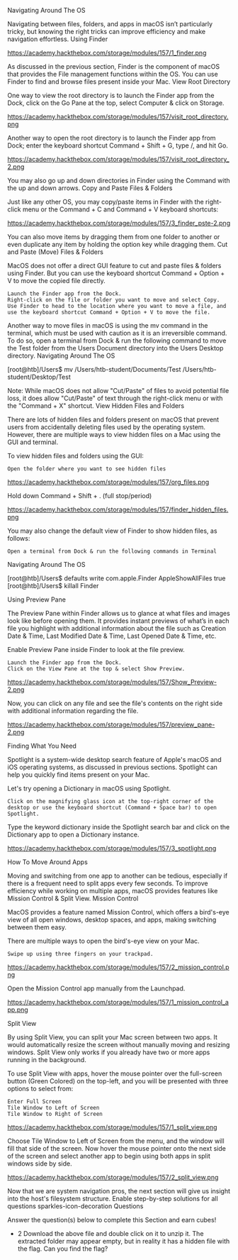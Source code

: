 Navigating Around The OS

Navigating between files, folders, and apps in macOS isn’t particularly tricky, but knowing the right tricks can improve efficiency and make navigation effortless.
Using Finder

https://academy.hackthebox.com/storage/modules/157/1_finder.png

As discussed in the previous section, Finder is the component of macOS that provides the File management functions within the OS. You can use Finder to find and browse files present inside your Mac.
View Root Directory

One way to view the root directory is to launch the Finder app from the Dock, click on the Go Pane at the top, select Computer & click on Storage. 

https://academy.hackthebox.com/storage/modules/157/visit_root_directory.png

Another way to open the root directory is to launch the Finder app from Dock; enter the keyboard shortcut Command + Shift + G, type /, and hit Go. 

https://academy.hackthebox.com/storage/modules/157/visit_root_directory_2.png

You may also go up and down directories in Finder using the Command with the up and down arrows.
Copy and Paste Files & Folders

Just like any other OS, you may copy/paste items in Finder with the right-click menu or the Command + C and Command + V keyboard shortcuts: 

https://academy.hackthebox.com/storage/modules/157/3_finder_pste-2.png

You can also move items by dragging them from one folder to another or even duplicate any item by holding the option key while dragging them.
Cut and Paste (Move) Files & Folders

MacOS does not offer a direct GUI feature to cut and paste files & folders using Finder. But you can use the keyboard shortcut Command + Option + V to move the copied file directly.

    Launch the Finder app from the Dock.
    Right-click on the file or folder you want to move and select Copy.
    Use Finder to head to the location where you want to move a file, and use the keyboard shortcut Command + Option + V to move the file.

Another way to move files in macOS is using the mv command in the terminal, which must be used with caution as it is an irreversible command. To do so, open a terminal from Dock & run the following command to move the Test folder from the Users Document directory into the Users Desktop directory.
Navigating Around The OS

[root@htb]/Users$ mv /Users/htb-student/Documents/Test /Users/htb-student/Desktop/Test

Note: While macOS does not allow "Cut/Paste" of files to avoid potential file loss, it does allow "Cut/Paste" of text through the right-click menu or with the "Command + X" shortcut.
View Hidden Files and Folders

There are lots of hidden files and folders present on macOS that prevent users from accidentally deleting files used by the operating system. However, there are multiple ways to view hidden files on a Mac using the GUI and terminal.

To view hidden files and folders using the GUI:

    Open the folder where you want to see hidden files

https://academy.hackthebox.com/storage/modules/157/org_files.png

Hold down Command + Shift + . (full stop/period)

https://academy.hackthebox.com/storage/modules/157/finder_hidden_files.png

You may also change the default view of Finder to show hidden files, as follows:

    Open a terminal from Dock & run the following commands in Terminal

Navigating Around The OS

[root@htb]/Users$ defaults write com.apple.Finder AppleShowAllFiles true
[root@htb]/Users$ killall Finder

Using Preview Pane

The Preview Pane within Finder allows us to glance at what files and images look like before opening them. It provides instant previews of what’s in each file you highlight with additional information about the file such as Creation Date & Time, Last Modified Date & Time, Last Opened Date & Time, etc.

Enable Preview Pane inside Finder to look at the file preview.

    Launch the Finder app from the Dock.
    Click on the View Pane at the top & select Show Preview. 

https://academy.hackthebox.com/storage/modules/157/Show_Preview-2.png

Now, you can click on any file and see the file's contents on the right side with additional information regarding the file. 

https://academy.hackthebox.com/storage/modules/157/preview_pane-2.png

Finding What You Need

Spotlight is a system-wide desktop search feature of Apple's macOS and iOS operating systems, as discussed in previous sections. Spotlight can help you quickly find items present on your Mac.

Let's try opening a Dictionary in macOS using Spotlight.

    Click on the magnifying glass icon at the top-right corner of the desktop or use the keyboard shortcut (Command + Space bar) to open Spotlight.

Type the keyword dictionary inside the Spotlight search bar and click on the Dictionary app to open a Dictionary instance.

https://academy.hackthebox.com/storage/modules/157/3_spotlight.png

How To Move Around Apps

Moving and switching from one app to another can be tedious, especially if there is a frequent need to split apps every few seconds. To improve efficiency while working on multiple apps, macOS provides features like Mission Control & Split View.
Mission Control

MacOS provides a feature named Mission Control, which offers a bird's-eye view of all open windows, desktop spaces, and apps, making switching between them easy.

There are multiple ways to open the bird's-eye view on your Mac.

    Swipe up using three fingers on your trackpad.

https://academy.hackthebox.com/storage/modules/157/2_mission_control.png

Open the Mission Control app manually from the Launchpad.

https://academy.hackthebox.com/storage/modules/157/1_mission_control_app.png

Split View

By using Split View, you can split your Mac screen between two apps. It would automatically resize the screen without manually moving and resizing windows. Split View only works if you already have two or more apps running in the background.

To use Split View with apps, hover the mouse pointer over the full-screen button (Green Colored) on the top-left, and you will be presented with three options to select from:

    Enter Full Screen
    Tile Window to Left of Screen
    Tile Window to Right of Screen

https://academy.hackthebox.com/storage/modules/157/1_split_view.png

Choose Tile Window to Left of Screen from the menu, and the window will fill that side of the screen. Now hover the mouse pointer onto the next side of the screen and select another app to begin using both apps in split windows side by side.

https://academy.hackthebox.com/storage/modules/157/2_split_view.png

Now that we are system navigation pros, the next section will give us insight into the host's filesystem structure.
Enable step-by-step solutions for all questions
sparkles-icon-decoration
Questions

Answer the question(s) below to complete this Section and earn cubes!
+ 2 Download the above file and double click on it to unzip it. The extracted folder may appear empty, but in reality it has a hidden file with the flag. Can you find the flag?



